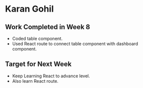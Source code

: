# Karan Gohil

## Work Completed in Week 8
- Coded table component.
- Used React route to connect table component with dashboard component.

## Target for Next Week

- Keep Learning React to advance level.
- Also learn React route.